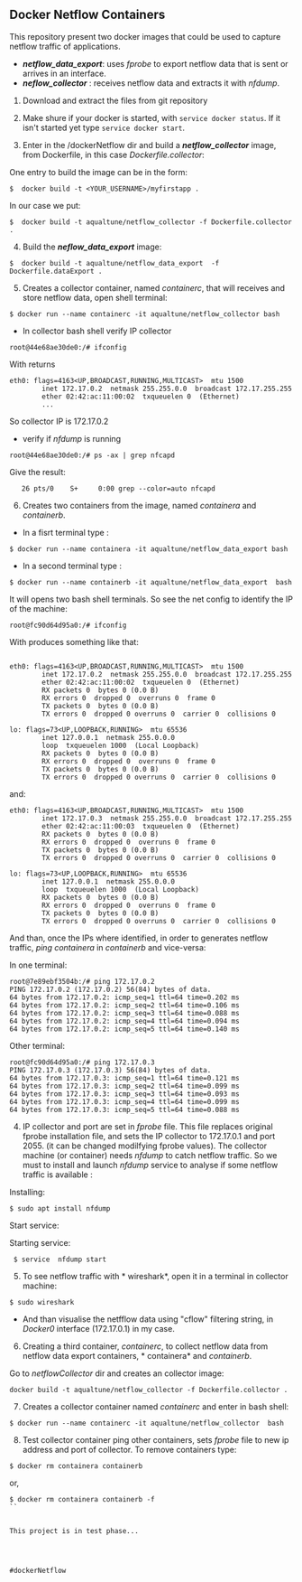 ## Docker Netflow Containers 
This repository  present two docker images that  could be used to capture netflow traffic of applications.
  * ***netflow_data_export***: uses *fprobe* to export netflow data that is sent or arrives in an interface.
  * ***neflow_collector*** : receives netflow data and extracts it with *nfdump*.  
 

1. Download and extract the files from git repository

2. Make shure if your docker is started, with `service docker status`. If it isn't started yet type `service docker start`. 

3. Enter in the /dockerNetflow dir and build a ***netflow_collector*** image, from Dockerfile, in this case  *Dockerfile.collector*:

One entry to build the image can be in the form:

```
$  docker build -t <YOUR_USERNAME>/myfirstapp .
```
   In our case we put:
```
$  docker build -t aqualtune/netflow_collector -f Dockerfile.collector .
``` 
4. Build the ***neflow_data_export*** image:
```
$  docker build -t aqualtune/netflow_data_export  -f Dockerfile.dataExport .
```
5. Creates a collector container, named *containerc*, that will receives and store netflow data, open shell terminal:

```
$ docker run --name containerc -it aqualtune/netflow_collector bash
```

 * In collector bash shell verify IP collector 
```
root@44e68ae30de0:/# ifconfig
```
With returns
```
eth0: flags=4163<UP,BROADCAST,RUNNING,MULTICAST>  mtu 1500
        inet 172.17.0.2  netmask 255.255.0.0  broadcast 172.17.255.255
        ether 02:42:ac:11:00:02  txqueuelen 0  (Ethernet)
        ...
```
So collector IP is 172.17.0.2
 * verify if *nfdump* is running
```
root@44e68ae30de0:/# ps -ax | grep nfcapd
```
  Give the result:

```
   26 pts/0    S+     0:00 grep --color=auto nfcapd

```   

 
6. Creates two containers from the image, named *containera* and *containerb*.
 * In a fisrt terminal type :
```
$ docker run --name containera -it aqualtune/netflow_data_export bash
```
 * In a second terminal type :
```
$ docker run --name containerb -it aqualtune/netflow_data_export  bash
```
It will opens two bash shell terminals. So see the net config to identify the IP of the machine:

```
root@fc90d64d95a0:/# ifconfig

```
With produces something like that:

```

eth0: flags=4163<UP,BROADCAST,RUNNING,MULTICAST>  mtu 1500
        inet 172.17.0.2  netmask 255.255.0.0  broadcast 172.17.255.255
        ether 02:42:ac:11:00:02  txqueuelen 0  (Ethernet)
        RX packets 0  bytes 0 (0.0 B)
        RX errors 0  dropped 0  overruns 0  frame 0
        TX packets 0  bytes 0 (0.0 B)
        TX errors 0  dropped 0 overruns 0  carrier 0  collisions 0

lo: flags=73<UP,LOOPBACK,RUNNING>  mtu 65536
        inet 127.0.0.1  netmask 255.0.0.0
        loop  txqueuelen 1000  (Local Loopback)
        RX packets 0  bytes 0 (0.0 B)
        RX errors 0  dropped 0  overruns 0  frame 0
        TX packets 0  bytes 0 (0.0 B)
        TX errors 0  dropped 0 overruns 0  carrier 0  collisions 0

``` 
and:

```
eth0: flags=4163<UP,BROADCAST,RUNNING,MULTICAST>  mtu 1500
        inet 172.17.0.3  netmask 255.255.0.0  broadcast 172.17.255.255
        ether 02:42:ac:11:00:03  txqueuelen 0  (Ethernet)
        RX packets 0  bytes 0 (0.0 B)
        RX errors 0  dropped 0  overruns 0  frame 0
        TX packets 0  bytes 0 (0.0 B)
        TX errors 0  dropped 0 overruns 0  carrier 0  collisions 0

lo: flags=73<UP,LOOPBACK,RUNNING>  mtu 65536
        inet 127.0.0.1  netmask 255.0.0.0
        loop  txqueuelen 1000  (Local Loopback)
        RX packets 0  bytes 0 (0.0 B)
        RX errors 0  dropped 0  overruns 0  frame 0
        TX packets 0  bytes 0 (0.0 B)
        TX errors 0  dropped 0 overruns 0  carrier 0  collisions 0
```
And than, once the IPs where identified, in order to generates netflow traffic, *ping*  *containera* in  *containerb* and vice-versa:

In one terminal:

```
root@7e89ebf3504b:/# ping 172.17.0.2
PING 172.17.0.2 (172.17.0.2) 56(84) bytes of data.
64 bytes from 172.17.0.2: icmp_seq=1 ttl=64 time=0.202 ms
64 bytes from 172.17.0.2: icmp_seq=2 ttl=64 time=0.106 ms
64 bytes from 172.17.0.2: icmp_seq=3 ttl=64 time=0.088 ms
64 bytes from 172.17.0.2: icmp_seq=4 ttl=64 time=0.094 ms
64 bytes from 172.17.0.2: icmp_seq=5 ttl=64 time=0.140 ms
```

Other terminal:
```
root@fc90d64d95a0:/# ping 172.17.0.3
PING 172.17.0.3 (172.17.0.3) 56(84) bytes of data.
64 bytes from 172.17.0.3: icmp_seq=1 ttl=64 time=0.121 ms
64 bytes from 172.17.0.3: icmp_seq=2 ttl=64 time=0.099 ms
64 bytes from 172.17.0.3: icmp_seq=3 ttl=64 time=0.093 ms
64 bytes from 172.17.0.3: icmp_seq=4 ttl=64 time=0.099 ms
64 bytes from 172.17.0.3: icmp_seq=5 ttl=64 time=0.088 ms
```


4. IP collector and port are set in *fprobe* file. This file replaces original fprobe installation file, and sets the IP collector to 172.17.0.1 and port 2055.
(it can be changed modilfying fprobe values). The collector machine (or container)  needs *nfdump* to catch netflow traffic. So we must to install and launch *nfdump* service to analyse if some netflow traffic is available :

Installing:
```
$ sudo apt install nfdump
```
Start service:

Starting service:

```
 $ service  nfdump start
```
 
5. To see netflow traffic with * wireshark*,  open it  in a terminal in collector machine:

```
$ sudo wireshark

```
* And than visualise  the netfflow data using "cflow" filtering string, in *Docker0* interface (172.17.0.1) in my case.

6. Creating a third container, *containerc*, to collect netflow data from netflow data export containers, * containera* and *containerb*.

Go to *netflowCollector* dir and creates an collector  image:

```
docker build -t aqualtune/netflow_collector -f Dockerfile.collector .

``` 
7. Creates a collector container named *containerc* and enter in bash shell:

```
$ docker run --name containerc -it aqualtune/netflow_collector  bash
```

8. Test collector container ping other containers, sets *fprobe* file to new ip address and port of collector.
To remove containers type:
```
$ docker rm containera containerb 
```
or,

```
$ docker rm containera containerb -f
`` 


This project is in test phase...




#dockerNetflow
